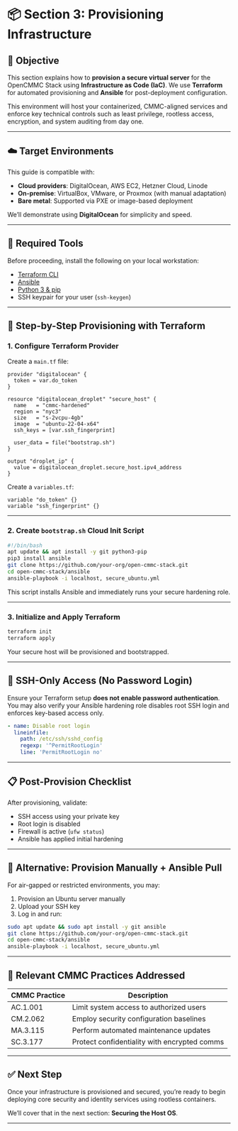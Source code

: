 # 📦 Section 3: Provisioning Infrastructure

## 🧭 Objective

This section explains how to **provision a secure virtual server** for the OpenCMMC Stack using **Infrastructure as Code (IaC)**. We use **Terraform** for automated provisioning and **Ansible** for post-deployment configuration.

This environment will host your containerized, CMMC-aligned services and enforce key technical controls such as least privilege, rootless access, encryption, and system auditing from day one.

---

## ☁️ Target Environments

This guide is compatible with:

- **Cloud providers**: DigitalOcean, AWS EC2, Hetzner Cloud, Linode
- **On-premise**: VirtualBox, VMware, or Proxmox (with manual adaptation)
- **Bare metal**: Supported via PXE or image-based deployment

We’ll demonstrate using **DigitalOcean** for simplicity and speed.

---

## 🧰 Required Tools

Before proceeding, install the following on your local workstation:

- [Terraform CLI](https://developer.hashicorp.com/terraform/downloads)
- [Ansible](https://docs.ansible.com/)
- [Python 3 & pip](https://www.python.org/downloads/)
- SSH keypair for your user (`ssh-keygen`)

---

## 🚀 Step-by-Step Provisioning with Terraform

### 1. Configure Terraform Provider

Create a `main.tf` file:

```hcl
provider "digitalocean" {
  token = var.do_token
}

resource "digitalocean_droplet" "secure_host" {
  name   = "cmmc-hardened"
  region = "nyc3"
  size   = "s-2vcpu-4gb"
  image  = "ubuntu-22-04-x64"
  ssh_keys = [var.ssh_fingerprint]

  user_data = file("bootstrap.sh")
}

output "droplet_ip" {
  value = digitalocean_droplet.secure_host.ipv4_address
}
```

Create a `variables.tf`:

```hcl
variable "do_token" {}
variable "ssh_fingerprint" {}
```

---

### 2. Create `bootstrap.sh` Cloud Init Script

```bash
#!/bin/bash
apt update && apt install -y git python3-pip
pip3 install ansible
git clone https://github.com/your-org/open-cmmc-stack.git
cd open-cmmc-stack/ansible
ansible-playbook -i localhost, secure_ubuntu.yml
```

This script installs Ansible and immediately runs your secure hardening role.

---

### 3. Initialize and Apply Terraform

```bash
terraform init
terraform apply
```

Your secure host will be provisioned and bootstrapped.

---

## 🔐 SSH-Only Access (No Password Login)

Ensure your Terraform setup **does not enable password authentication**. You may also verify your Ansible hardening role disables root SSH login and enforces key-based access only.

```yaml
- name: Disable root login
  lineinfile:
    path: /etc/ssh/sshd_config
    regexp: '^PermitRootLogin'
    line: 'PermitRootLogin no'
```

---

## 📋 Post-Provision Checklist

After provisioning, validate:

- SSH access using your private key
- Root login is disabled
- Firewall is active (`ufw status`)
- Ansible has applied initial hardening

---

## 🔁 Alternative: Provision Manually + Ansible Pull

For air-gapped or restricted environments, you may:

1. Provision an Ubuntu server manually
2. Upload your SSH key
3. Log in and run:

```bash
sudo apt update && sudo apt install -y git ansible
git clone https://github.com/your-org/open-cmmc-stack.git
cd open-cmmc-stack/ansible
ansible-playbook -i localhost, secure_ubuntu.yml
```

---

## 📜 Relevant CMMC Practices Addressed

| CMMC Practice | Description |
|---------------|-------------|
| AC.1.001 | Limit system access to authorized users |
| CM.2.062 | Employ security configuration baselines |
| MA.3.115 | Perform automated maintenance updates |
| SC.3.177 | Protect confidentiality with encrypted comms |

---

## ✅ Next Step

Once your infrastructure is provisioned and secured, you’re ready to begin deploying core security and identity services using rootless containers.

We’ll cover that in the next section: **Securing the Host OS**.

---
